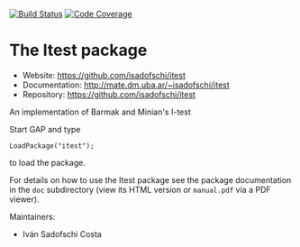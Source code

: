 [![Build Status](https://travis-ci.org/isadofschi/itest.svg?branch=master)](https://travis-ci.org/isadofschi/itest)
[![Code Coverage](https://codecov.io/github/isadofschi/itest/coverage.svg?branch=master&token=)](https://codecov.io/gh/isadofschi/itest)
# The Itest package

* Website: https://github.com/isadofschi/itest
* Documentation: http://mate.dm.uba.ar/~isadofschi/itest
* Repository: https://github.com/isadofschi/itest

An implementation of Barmak and Minian's I-test


Start GAP and type

	LoadPackage("itest");

to load the package.

For details on how to use the Itest package see the package
documentation in the `doc` subdirectory (view its HTML version or 
`manual.pdf`  via a PDF viewer).

Maintainers:
* Iván Sadofschi Costa
